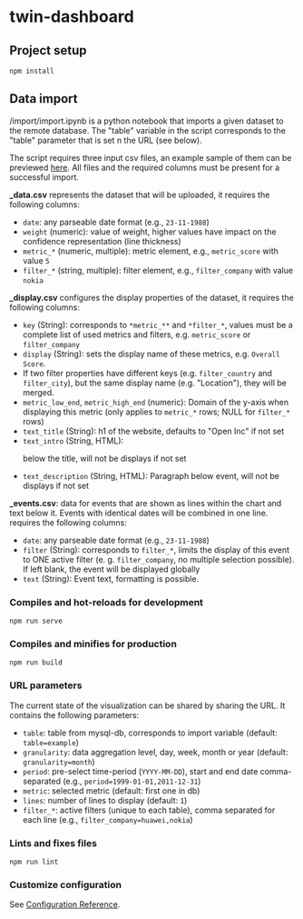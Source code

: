 # twin-dashboard


## Project setup
```
npm install
```

## Data import
/import/import.ipynb is a python notebook that imports a given dataset to the remote database. The "table" variable in the script corresponds to the "table" parameter that is set n the URL (see below).

The script requires three input csv files, an example sample of them can be previewed [here](https://docs.google.com/spreadsheets/d/1QhjE27TJ-AiFbC4pea39ajy_l-iAAVDUKoBIDMpoMFE/edit#gid=317635195). All files and the required columns must be present for a successful import.

**_data.csv** represents the dataset that will be uploaded, it requires the following columns:
- ``date``: any parseable date format (e.g., ``23-11-1988``)
- ``weight`` (numeric): value of weight, higher values have impact on the confidence representation (line thickness)
- ``metric_*`` (numeric, multiple): metric element, e.g., ``metric_score`` with value ``5``
- ``filter_*`` (string, multiple): filter element, e.g., ``filter_company`` with value ``nokia``


**_display.csv** configures the display properties of the dataset, it requires the following columns:
- ``key`` (String):  corresponds to ``*metric_**`` and ``*filter_*``, values must be a complete list of used metrics and filters, e.g. ``metric_score`` or ``filter_company``
- ``display`` (String): sets the display name of these metrics, e.g. ``Overall Score``.
- If two filter properties have different keys (e.g. ``filter_country`` and ``filter_city``), but the same display name (e.g. "Location"), they will be merged.
- ``metric_low_end``, ``metric_high_end`` (numeric): Domain of the y-axis when displaying this metric (only applies to ``metric_*`` rows; NULL for ``filter_*`` rows)
- ``text_title`` (String): h1 of the website, defaults to "Open Inc" if not set
- ``text_intro`` (String, HTML): <p> below the title, will not be displays if not set
- ``text_description`` (String, HTML): Paragraph below event, will not be displays if not set

**_events.csv**: data for events that are shown as lines within the chart and text below it. Events with identical dates will be combined in one line.  requires the following columns:
- ``date``: any parseable date format (e.g., ``23-11-1988``)
- ``filter`` (String): corresponds to ``filter_*``, limits the display of this event to ONE active filter (e. g. ``filter_company``, no multiple selection possible). If left blank, the event will be displayed globally
- ``text`` (String): Event text, <html> formatting is possible.




### Compiles and hot-reloads for development
```
npm run serve
```

### Compiles and minifies for production
```
npm run build
```

### URL parameters
The current state of the visualization can be shared by sharing the URL. It contains the following parameters:
- ``table``: table from mysql-db, corresponds to import variable (default: ``table=example``)
- ``granularity``: data aggregation level, day, week, month or year (default: ``granularity=month``)
- ``period``: pre-select time-period (``YYYY-MM-DD``), start and end date comma-separated (e.g., ``period=1999-01-01,2011-12-31``)
- ``metric``: selected metric (default: first one in db)
- ``lines``: number of lines to display (default: ``1``)
- ``filter_*``: active filters (unique to each table), comma separated for each line (e.g., ``filter_company=huawei,nokia``)


### Lints and fixes files
```
npm run lint
```

### Customize configuration
See [Configuration Reference](https://cli.vuejs.org/config/).
